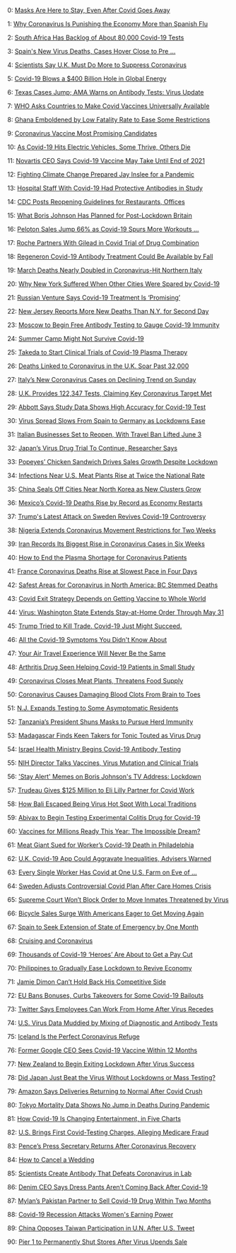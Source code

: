 0: 	 [Masks Are Here to Stay, Even After Covid Goes Away](https://www.bloomberg.com/opinion/articles/2020-05-30/coronavirus-masks-are-here-to-stay-even-after-covid-goes-away) 

1: 	 [Why Coronavirus Is Punishing the Economy More than Spanish Flu](https://www.bloomberg.com/opinion/articles/2020-05-06/why-coronavirus-is-punishing-the-economy-more-than-spanish-flu) 

2: 	 [South Africa Has Backlog of About 80,000 Covid-19 Tests](https://www.bloomberg.com/news/articles/2020-05-29/south-africa-has-backlog-of-about-80-000-covid-19-tests) 

3: 	 [Spain's New Virus Deaths, Cases Hover Close to Pre ...](https://www.bloomberg.com/news/articles/2020-05-04/spain-s-new-virus-deaths-cases-hover-close-to-pre-lockdown-lows) 

4: 	 [Scientists Say U.K. Must Do More to Suppress Coronavirus](https://www.bloomberg.com/news/articles/2020-05-12/u-k-scientists-say-government-must-do-more-to-suppress-virus) 

5: 	 [Covid-19 Blows a $400 Billion Hole in Global Energy](https://www.bloomberg.com/opinion/articles/2020-05-27/coronavirus-blows-a-400-billion-hole-in-global-energy-markets) 

6: 	 [Texas Cases Jump; AMA Warns on Antibody Tests: Virus Update](https://www.bloomberg.com/news/articles/2020-05-13/u-s-cases-up-1-6-accuracy-questions-over-tests-virus-update) 

7: 	 [WHO Asks Countries to Make Covid Vaccines Universally Available](https://www.bloomberg.com/news/articles/2020-05-15/who-asks-countries-to-make-covid-vaccines-universally-available) 

8: 	 [Ghana Emboldened by Low Fatality Rate to Ease Some Restrictions](https://www.bloomberg.com/news/articles/2020-05-31/ghana-emboldened-by-low-fatality-rate-to-ease-some-restrictions) 

9: 	 [Coronavirus Vaccine Most Promising Candidates](https://www.bloomberg.com/news/articles/2020-05-08/coronavirus-vaccine-most-promising-candidates) 

10: 	 [As Covid-19 Hits Electric Vehicles, Some Thrive, Others Die](https://www.bloomberg.com/news/articles/2020-05-19/as-covid-19-hits-electric-vehicles-some-thrive-others-die) 

11: 	 [Novartis CEO Says Covid-19 Vaccine May Take Until End of 2021](https://www.bloomberg.com/news/articles/2020-05-14/novartis-ceo-says-covid-19-vaccine-may-take-until-end-of-2021) 

12: 	 [Fighting Climate Change Prepared Jay Inslee for a Pandemic](https://www.bloomberg.com/news/articles/2020-05-06/jay-inslee-interview-washington-governor-on-coronavirus-climate) 

13: 	 [Hospital Staff With Covid-19 Had Protective Antibodies in Study](https://www.bloomberg.com/news/articles/2020-05-26/hospital-staff-with-covid-19-had-protective-antibodies-in-study) 

14: 	 [CDC Posts Reopening Guidelines for Restaurants, Offices](https://www.bloomberg.com/news/articles/2020-05-14/cdc-sets-advice-to-reopen-u-s-bars-restaurants-and-workplaces) 

15: 	 [What Boris Johnson Has Planned for Post-Lockdown Britain](https://www.bloomberg.com/opinion/articles/2020-05-07/coronavirus-strategy-boris-johnson-has-zero-margin-for-error) 

16: 	 [Peloton Sales Jump 66% as Covid-19 Spurs More Workouts ...](https://www.bloomberg.com/news/videos/2020-05-06/peloton-sales-jump-66-as-covid-19-spurs-more-workouts-at-home-video) 

17: 	 [Roche Partners With Gilead in Covid Trial of Drug Combination](https://www.bloomberg.com/news/articles/2020-05-28/roche-partners-with-gilead-in-covid-trial-of-drug-combination) 

18: 	 [Regeneron Covid-19 Antibody Treatment Could Be Available by Fall](https://www.bloomberg.com/news/articles/2020-05-05/regeneron-covid-19-antibody-treatment-could-be-available-by-fall) 

19: 	 [March Deaths Nearly Doubled in Coronavirus-Hit Northern Italy](https://www.bloomberg.com/news/articles/2020-05-04/march-deaths-nearly-doubled-in-coronavirus-hit-northern-italy) 

20: 	 [Why New York Suffered When Other Cities Were Spared by Covid-19](https://www.bloomberg.com/news/articles/2020-05-28/why-was-new-york-hit-so-badly-with-covid-19) 

21: 	 [Russian Venture Says Covid-19 Treatment Is ‘Promising’](https://www.bloomberg.com/news/articles/2020-05-13/russian-wealth-fund-says-favipiravir-trial-for-covid-promising) 

22: 	 [New Jersey Reports More New Deaths Than N.Y. for Second Day](https://www.bloomberg.com/news/articles/2020-05-01/new-jersey-reports-more-new-deaths-than-n-y-for-second-day) 

23: 	 [Moscow to Begin Free Antibody Testing to Gauge Covid-19 Immunity](https://www.bloomberg.com/news/articles/2020-05-14/moscow-to-begin-free-antibody-testing-to-gauge-covid-19-immunity) 

24: 	 [Summer Camp Might Not Survive Covid-19](https://www.bloomberg.com/news/articles/2020-05-26/summer-camps-may-not-survive-america-s-coronavirus-crisis) 

25: 	 [Takeda to Start Clinical Trials of Covid-19 Plasma Therapy](https://www.bloomberg.com/news/videos/2020-05-13/takeda-to-start-clinical-trials-of-covid-19-plasma-therapy-video) 

26: 	 [Deaths Linked to Coronavirus in the U.K. Soar Past 32,000](https://www.bloomberg.com/news/articles/2020-05-05/england-and-wales-weekly-deaths-fall-for-first-time-since-march) 

27: 	 [Italy’s New Coronavirus Cases on Declining Trend on Sunday](https://www.bloomberg.com/news/articles/2020-05-31/italy-s-new-coronavirus-cases-on-declining-trend-on-sunday) 

28: 	 [U.K. Provides 122,347 Tests, Claiming Key Coronavirus Target Met](https://www.bloomberg.com/news/articles/2020-05-01/u-k-provides-122-347-tests-claiming-key-virus-target-met) 

29: 	 [Abbott Says Study Data Shows High Accuracy for Covid-19 Test](https://www.bloomberg.com/news/articles/2020-05-21/abbott-says-study-data-shows-high-accuracy-for-covid-19-test) 

30: 	 [Virus Spread Slows From Spain to Germany as Lockdowns Ease](https://www.bloomberg.com/news/articles/2020-05-09/new-cases-in-spain-and-germany-fall-as-lockdowns-loosened) 

31: 	 [Italian Businesses Set to Reopen, With Travel Ban Lifted June 3](https://www.bloomberg.com/news/articles/2020-05-15/italy-to-allow-free-movement-between-regions-beginning-june-3) 

32: 	 [Japan’s Virus Drug Trial To Continue, Researcher Says](https://www.bloomberg.com/news/articles/2020-05-20/japan-state-backing-of-virus-drug-premature-says-trial-leader) 

33: 	 [Popeyes’ Chicken Sandwich Drives Sales Growth Despite Lockdown](https://www.bloomberg.com/news/articles/2020-05-01/even-covid-19-can-t-hurt-sales-of-popeyes-chicken-sandwich) 

34: 	 [Infections Near U.S. Meat Plants Rise at Twice the National Rate](https://www.bloomberg.com/news/articles/2020-05-11/u-s-meat-plant-areas-see-virus-spreading-at-twice-national-rate) 

35: 	 [China Seals Off Cities Near North Korea as New Clusters Grow](https://www.bloomberg.com/news/articles/2020-05-13/china-seals-off-cities-near-north-korea-as-new-clusters-grow) 

36: 	 [Mexico’s Covid-19 Deaths Rise by Record as Economy Restarts](https://www.bloomberg.com/news/articles/2020-05-21/mexico-s-covid-19-deaths-rise-by-record-424-as-economy-restarts) 

37: 	 [Trump's Latest Attack on Sweden Revives Covid-19 Controversy](https://www.bloomberg.com/news/articles/2020-05-01/trump-s-latest-attack-on-sweden-revives-covid-19-controversy) 

38: 	 [Nigeria Extends Coronavirus Movement Restrictions for Two Weeks](https://www.bloomberg.com/news/articles/2020-05-18/nigeria-extends-covid-19-movement-restrictions-for-two-weeks) 

39: 	 [Iran Records Its Biggest Rise in Coronavirus Cases in Six Weeks](https://www.bloomberg.com/news/articles/2020-05-18/iran-records-its-biggest-rise-in-coronavirus-cases-in-six-weeks) 

40: 	 [How to End the Plasma Shortage for Coronavirus Patients](https://www.bloomberg.com/opinion/articles/2020-05-11/coronavirus-how-to-end-the-plasma-donation-shortage-for-patients) 

41: 	 [France Coronavirus Deaths Rise at Slowest Pace in Four Days](https://www.bloomberg.com/news/articles/2020-05-07/france-coronavirus-deaths-rise-at-slowest-pace-in-four-days) 

42: 	 [Safest Areas for Coronavirus in North America: BC Stemmed Deaths](https://www.bloomberg.com/news/articles/2020-05-16/a-virus-epicenter-that-wasn-t-how-one-region-stemmed-the-deaths) 

43: 	 [Covid Exit Strategy Depends on Getting Vaccine to Whole World](https://www.bloomberg.com/news/articles/2020-05-01/covid-exit-strategy-depends-on-getting-vaccine-to-whole-world) 

44: 	 [Virus: Washington State Extends Stay-at-Home Order Through May 31](https://www.bloomberg.com/news/articles/2020-05-01/ground-zero-of-u-s-outbreak-to-extend-stay-home-order-to-may-31) 

45: 	 [Trump Tried to Kill Trade. Covid-19 Just Might Succeed.](https://www.bloomberg.com/opinion/articles/2020-05-16/coronavirus-covid-19-could-do-to-free-trade-what-trump-couldn-t) 

46: 	 [All the Covid-19 Symptoms You Didn't Know About](https://www.bloomberg.com/news/features/2020-05-11/all-the-covid-19-symptoms-you-didn-t-know-about) 

47: 	 [Your Air Travel Experience Will Never Be the Same](https://www.bloomberg.com/opinion/articles/2020-05-04/say-goodbye-to-the-in-flight-magazine-chris-bryant) 

48: 	 [Arthritis Drug Seen Helping Covid-19 Patients in Small Study](https://www.bloomberg.com/news/articles/2020-05-07/arthritis-drug-seen-helping-covid-19-patients-in-small-study) 

49: 	 [Coronavirus Closes Meat Plants, Threatens Food Supply](https://www.bloomberg.com/news/features/2020-05-07/coronavirus-closes-meat-plants-threatens-food-supply) 

50: 	 [Coronavirus Causes Damaging Blood Clots From Brain to Toes](https://www.bloomberg.com/news/articles/2020-05-04/coronavirus-causes-blood-clots-harming-organs-from-brain-to-toes) 

51: 	 [N.J. Expands Testing to Some Asymptomatic Residents](https://www.bloomberg.com/news/articles/2020-05-08/n-j-expands-testing-to-some-residents-who-are-asymptomatic) 

52: 	 [Tanzania’s President Shuns Masks to Pursue Herd Immunity](https://www.bloomberg.com/news/articles/2020-05-21/tanzanian-president-ministers-shun-masks-to-tout-herd-immunity) 

53: 	 [Madagascar Finds Keen Takers for Tonic Touted as Virus Drug](https://www.bloomberg.com/news/articles/2020-05-04/madagascar-finds-keen-takers-for-tonic-touted-as-virus-drug) 

54: 	 [Israel Health Ministry Begins Covid-19 Antibody Testing](https://www.bloomberg.com/news/articles/2020-05-31/israel-health-ministry-begins-covid-19-antibody-testing) 

55: 	 [NIH Director Talks Vaccines, Virus Mutation and Clinical Trials](https://www.bloomberg.com/news/articles/2020-05-11/nih-director-says-will-likely-need-multiple-difference-vaccines) 

56: 	 ['Stay Alert' Memes on Boris Johnson's TV Address: Lockdown](https://www.bloomberg.com/news/articles/2020-05-10/no-grand-reopening-of-economy-when-johnson-addresses-u-k) 

57: 	 [Trudeau Gives $125 Million to Eli Lilly Partner for Covid Work](https://www.bloomberg.com/news/articles/2020-05-03/trudeau-gives-125-million-to-eli-lilly-partner-for-covid-work) 

58: 	 [How Bali Escaped Being Virus Hot Spot With Local Traditions](https://www.bloomberg.com/news/articles/2020-05-14/how-bali-escaped-being-a-virus-hot-spot-with-village-traditions) 

59: 	 [Abivax to Begin Testing Experimental Colitis Drug for Covid-19](https://www.bloomberg.com/news/articles/2020-05-14/abivax-to-begin-testing-experimental-colitis-drug-for-covid-19) 

60: 	 [Vaccines for Millions Ready This Year: The Impossible Dream?](https://www.bloomberg.com/news/articles/2020-05-01/vaccines-for-300-million-people-this-year-the-impossible-dream) 

61: 	 [Meat Giant Sued for Worker’s Covid-19 Death in Philadelphia](https://www.bloomberg.com/news/articles/2020-05-07/world-s-top-meat-company-sued-for-wrongful-death-in-philadelphia) 

62: 	 [U.K. Covid-19 App Could Aggravate Inequalities, Advisers Warned](https://www.bloomberg.com/news/articles/2020-05-14/u-k-covid-19-app-could-aggravate-inequalities-advisers-warned) 

63: 	 [Every Single Worker Has Covid at One U.S. Farm on Eve of ...](https://www.bloomberg.com/news/articles/2020-05-29/every-single-worker-has-covid-at-one-u-s-farm-on-eve-of-harvest) 

64: 	 [Sweden Adjusts Controversial Covid Plan After Care Homes Crisis](https://www.bloomberg.com/news/articles/2020-05-12/covid-infection-rate-drops-in-denmark-after-lockdown-relaxed) 

65: 	 [Supreme Court Won’t Block Order to Move Inmates Threatened by Virus](https://www.bloomberg.com/news/articles/2020-05-26/high-court-won-t-block-order-to-move-inmates-threatened-by-virus) 

66: 	 [Bicycle Sales Surge With Americans Eager to Get Moving Again](https://www.bloomberg.com/news/articles/2020-05-18/coronavirus-bicycle-sales-surge-in-america) 

67: 	 [Spain to Seek Extension of State of Emergency by One Month](https://www.bloomberg.com/news/articles/2020-05-16/spain-to-seek-extension-of-state-of-emergency-by-one-month) 

68: 	 [Cruising and Coronavirus](https://www.bloomberg.com/news/storythreads/2020-05-20/cruising-and-coronavirus) 

69: 	 [Thousands of Covid-19 ‘Heroes’ Are About to Get a Pay Cut](https://www.bloomberg.com/news/articles/2020-05-14/companies-are-nixing-hazard-pay-for-covid-19-essential-workers) 

70: 	 [Philippines to Gradually Ease Lockdown to Revive Economy](https://www.bloomberg.com/news/articles/2020-05-12/duterte-says-some-philippine-areas-will-remain-under-lockdown) 

71: 	 [Jamie Dimon Can’t Hold Back His Competitive Side](https://www.bloomberg.com/opinion/articles/2020-05-19/coronavirus-jamie-dimon-can-t-quite-hide-his-competitive-side) 

72: 	 [EU Bans Bonuses, Curbs Takeovers for Some Covid-19 Bailouts](https://www.bloomberg.com/news/articles/2020-05-08/eu-bans-bonuses-curbs-takeovers-for-some-covid-19-bailouts) 

73: 	 [Twitter Says Employees Can Work From Home After Virus Recedes](https://www.bloomberg.com/news/articles/2020-05-12/twitter-says-employees-can-work-from-home-after-virus-recedes) 

74: 	 [U.S. Virus Data Muddied by Mixing of Diagnostic and Antibody Tests](https://www.bloomberg.com/news/articles/2020-05-22/mixing-of-tests-muddy-virus-data-as-u-s-looks-at-when-to-reopen) 

75: 	 [Iceland Is the Perfect Coronavirus Refuge](https://www.bloomberg.com/opinion/articles/2020-05-16/coronavirus-iceland-is-the-perfect-refuge-from-covid-19) 

76: 	 [Former Google CEO Sees Covid-19 Vaccine Within 12 Months](https://www.bloomberg.com/news/videos/2020-05-14/former-google-ceo-sees-covid-19-vaccine-within-12-months-video) 

77: 	 [New Zealand to Begin Exiting Lockdown After Virus Success](https://www.bloomberg.com/news/articles/2020-05-11/new-zealand-to-begin-exiting-lockdown-after-virus-success) 

78: 	 [Did Japan Just Beat the Virus Without Lockdowns or Mass Testing?](https://www.bloomberg.com/news/articles/2020-05-22/did-japan-just-beat-the-virus-without-lockdowns-or-mass-testing) 

79: 	 [Amazon Says Deliveries Returning to Normal After Covid Crush](https://www.bloomberg.com/news/articles/2020-05-13/amazon-says-delivery-speed-returning-to-normal-after-covid-crush) 

80: 	 [Tokyo Mortality Data Shows No Jump in Deaths During Pandemic](https://www.bloomberg.com/news/articles/2020-05-12/tokyo-mortality-tally-shows-no-surge-in-deaths-during-pandemic) 

81: 	 [How Covid-19 Is Changing Entertainment, in Five Charts](https://www.bloomberg.com/opinion/articles/2020-05-08/coronavirus-5-charts-show-how-netflix-disney-are-changing) 

82: 	 [U.S. Brings First Covid-Testing Charges, Alleging Medicare Fraud](https://www.bloomberg.com/news/articles/2020-05-15/georgia-woman-charged-with-medicare-scam-over-covid-19-tests) 

83: 	 [Pence’s Press Secretary Returns After Coronavirus Recovery](https://www.bloomberg.com/news/articles/2020-05-26/pence-s-press-secretary-returns-after-coronavirus-recovery) 

84: 	 [How to Cancel a Wedding](https://www.bloomberg.com/opinion/articles/2020-05-14/coronavirus-how-to-cancel-postpone-a-wedding-and-not-lose-money) 

85: 	 [Scientists Create Antibody That Defeats Coronavirus in Lab](https://www.bloomberg.com/news/articles/2020-05-04/scientists-create-antibody-that-defeats-coronavirus-in-lab) 

86: 	 [Denim CEO Says Dress Pants Aren’t Coming Back After Covid-19](https://www.bloomberg.com/news/articles/2020-05-07/denim-ceo-says-dress-pants-aren-t-coming-back-after-covid-19) 

87: 	 [Mylan’s Pakistan Partner to Sell Covid-19 Drug Within Two Months](https://www.bloomberg.com/news/articles/2020-05-31/mylan-s-pakistan-partner-to-sell-covid-19-drug-within-two-months) 

88: 	 [Covid-19 Recession Attacks Women's Earning Power](https://www.bloomberg.com/graphics/2020-opinion-coronavirus-gender-economic-impact-job-numbers/) 

89: 	 [China Opposes Taiwan Participation in U.N. After U.S. Tweet](https://www.bloomberg.com/news/articles/2020-05-02/china-opposes-taiwan-participation-in-u-n-after-u-s-tweet) 

90: 	 [Pier 1 to Permanently Shut Stores After Virus Upends Sale](https://www.bloomberg.com/news/articles/2020-05-19/pier-1-to-wind-down-operations-as-virus-hurts-search-for-buyer) 

